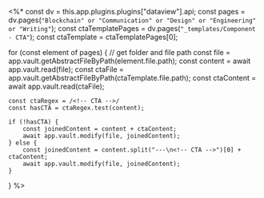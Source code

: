 <%*
const dv = this.app.plugins.plugins["dataview"].api;
const pages = dv.pages(`"Blockchain" or "Communication" or "Design" or "Engineering" or "Writing"`);
const ctaTemplatePages = dv.pages(`"_templates/Component - CTA"`);
const ctaTemplate = ctaTemplatePages[0];

for (const element of pages) {
	// get folder and file path
	const file = app.vault.getAbstractFileByPath(element.file.path);
	const content = await app.vault.read(file);
	const ctaFile = app.vault.getAbstractFileByPath(ctaTemplate.file.path);
	const ctaContent = await app.vault.read(ctaFile);

	const ctaRegex = /<!-- CTA -->/
	const hasCTA = ctaRegex.test(content);

	if (!hasCTA) {
		const joinedContent = content + ctaContent;
		await app.vault.modify(file, joinedContent);
	} else {
		const joinedContent = content.split("---\n<!-- CTA -->")[0] + ctaContent;
		await app.vault.modify(file, joinedContent);
	}
}
%>